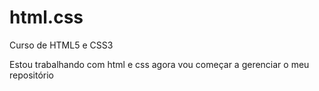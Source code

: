 # html.css
 Curso de HTML5 e CSS3

 Estou trabalhando com html e css agora vou começar a gerenciar o meu repositório 
